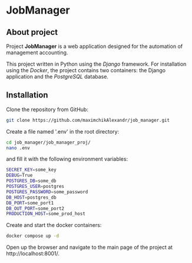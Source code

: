 
# JobManager
## About project

Project **JobManager** is a web application designed for the automation of management accounting. 


This project written in Python using the *Django* framework. For installation using the *Docker*,
the project contains two containers: the Django application 
and the *PostgreSQL* database.


## Installation

Clone the repository from GitHub:

```sh
git clone https://github.com/maximchikAlexandr/job_manager.git
```

Create a file named '.env' in the root directory:

```sh
cd job_manager/job_manager_proj/
nano .env
```

and fill it with the following environment variables:

```sh
SECRET_KEY=some_key
DEBUG=True
POSTGRES_DB=some_db
POSTGRES_USER=postgres
POSTGRES_PASSWORD=some_password
DB_HOST=postgres_db
DB_PORT=some_port1
DB_OUT_PORT=some_port2
PRODUCTION_HOST=some_prod_host
```

Create and start the docker containers:

```sh
docker compose up -d
```

Open up the browser and navigate to the main page of the project at http://localhost:8001/.
